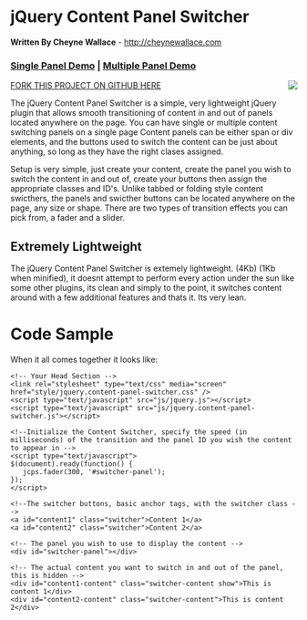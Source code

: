 # jQuery Content Panel Switcher #
**Written By Cheyne Wallace** - http://cheynewallace.com

### <a href='http://cheynewallace.com/demo/jcps/single_demo.html'>Single Panel Demo</a> | <a href='http://cheynewallace.com/demo/jcps/multiple_demo.html'>Multiple Panel Demo</a> ###

<img src='http://cheynewallace.com/demo/jcps/images/jcps.png' align='right' />

<a href='https://github.com/cheynewallace/jquery-content-panel-switcher'>FORK THIS PROJECT ON GITHUB HERE</a>

The jQuery Content Panel Switcher is a simple, very lightweight jQuery plugin that allows smooth transitioning of content in and out of panels located anywhere on the page. You can have single or multiple content switching panels on a single page
Content panels can be either span or div elements, and the buttons used to switch the content can be just about anything, so long as they have the right clases assigned.

Setup is very simple, just create your content, create the panel you wish to switch the content in and out of, create your buttons then assign the appropriate classes and ID's.
Unlike tabbed or folding style content swicthers, the panels and swicther buttons can be located anywhere on the page, any size or shape.
There are two types of transition effects you can pick from, a fader and a slider.

<h2>Extremely Lightweight</h2>
The jQuery Content Panel Switcher is extemely lightweight. (4Kb) (1Kb when minified), it doesnt attempt to perform every action under the sun like some other plugins, its clean and simply to the point, it switches content around with a few additional features and thats it. Its very lean.

# Code Sample #
When it all comes together it looks like:

```
<!-- Your Head Section -->
<link rel="stylesheet" type="text/css" media="screen" href="style/jquery.content-panel-switcher.css" /> 
<script type="text/javascript" src="js/jquery.js"></script>
<script type="text/javascript" src="js/jquery.content-panel-switcher.js"></script> 

<!--Initialize the Content Switcher, specify the speed (in milliseconds) of the transition and the panel ID you wish the content to appear in -->
<script type="text/javascript">
$(document).ready(function() {
   jcps.fader(300, '#switcher-panel');
});
</script> 

<!--The switcher buttons, basic anchor tags, with the switcher class -->
<a id="content1" class="switcher">Content 1</a> 
<a id="content2" class="switcher">Content 2</a>

<!-- The panel you wish to use to display the content -->
<div id="switcher-panel"></div>

<!-- The actual content you want to switch in and out of the panel, this is hidden -->
<div id="content1-content" class="switcher-content show">This is content 1</div>
<div id="content2-content" class="switcher-content">This is content 2</div>

```
